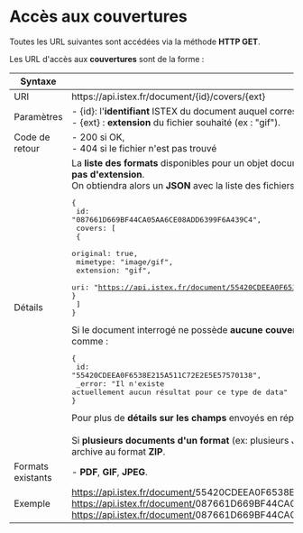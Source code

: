 # Accès aux couvertures

Toutes les URL suivantes sont accédées via la méthode **HTTP GET**.

Les URL d'accès aux **couvertures** sont de la forme :

| Syntaxe | |
|------------ | ------------- |
| URI | https&#58;//api.istex.fr/document/{id}/covers/{ext} |
| Paramètres | - {id}: l'**identifiant** ISTEX du document auquel correspond la notice,<br>- {ext} : **extension** du fichier souhaité (ex : "gif"). |
| Code de retour | - 200 si OK, <br>- 404 si le fichier n'est pas trouvé|
| Détails | La **liste des formats** disponibles pour un objet documentaire est accessible **si on ne précise pas d'extension**.<br>On obtiendra alors un **JSON** avec la liste des fichiers disponibles, par exemple : <br><pre class="json">{<br>  id: "087661D669BF44CA05AA6CE08ADD6399F6A439C4",<br>  covers: [<br>    {<br>      original: true,<br>      mimetype: "image/gif",<br>      extension: "gif",<br>      uri: "https://api.istex.fr/document/55420CDEEA0F6538E215A511C72E2E5E57570138/covers/gif"<br>    }<br>  ]<br>}</pre>Si le document interrogé ne possède **aucune couverture**, l'API renverra un message **JSON**, comme :<pre class="json">{<br>  id: "55420CDEEA0F6538E215A511C72E2E5E57570138",<br>  _error: "Il n'existe actuellement aucun résultat pour ce type de data"<br>}</pre>Pour plus de **détails sur les champs** envoyés en réponse, consultez le chapitre [correspondant][fields].<br><br>Si **plusieurs documents d'un format** (ex: plusieurs JPEG) existent, ils sont renvoyés dans une archive au format **ZIP**.|
| Formats existants | - **PDF**, **GIF**, **JPEG**. |
| Exemple | <a href="https://api.istex.fr/document/55420CDEEA0F6538E215A511C72E2E5E57570138/covers">https://api.istex.fr/document/<span class="mandParam">55420CDEEA0F6538E215A511C72E2E5E57570138/covers</a><br><a href="https://api.istex.fr/document/087661D669BF44CA05AA6CE08ADD6399F6A439C4/covers">https://api.istex.fr/document/<span class="mandParam">087661D669BF44CA05AA6CE08ADD6399F6A439C4/covers</a><br><a href="https://api.istex.fr/document/087661D669BF44CA05AA6CE08ADD6399F6A439C4/covers/gif">https://api.istex.fr/document/<span class="mandParam">087661D669BF44CA05AA6CE08ADD6399F6A439C4/covers/gif</a>

[fields]: /fields/#champs-dacces-aux-fichiers-lies-au-document


